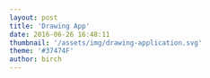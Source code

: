 ```yaml
---
layout: post
title: 'Drawing App'
date: 2016-06-26 16:48:11
thumbnail: '/assets/img/drawing-application.svg'
theme: '#37474F'
author: birch
---
```

